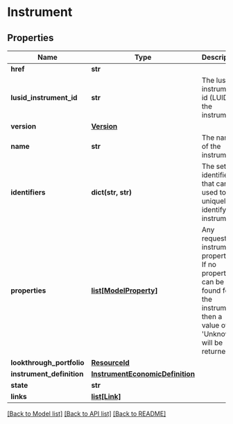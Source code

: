 # Instrument

## Properties
Name | Type | Description | Notes
------------ | ------------- | ------------- | -------------
**href** | **str** |  | [optional] 
**lusid_instrument_id** | **str** | The lusid instrument id (LUID) of the instrument | [optional] 
**version** | [**Version**](Version.md) |  | [optional] 
**name** | **str** | The name of the instrument | [optional] 
**identifiers** | **dict(str, str)** | The set of identifiers that can be used to uniquely identify the instrument | [optional] 
**properties** | [**list[ModelProperty]**](ModelProperty.md) | Any requested instrument properties. If no property can be found for the instrument, then  a value of &#39;Unknown&#39; will be returned | [optional] 
**lookthrough_portfolio** | [**ResourceId**](ResourceId.md) |  | [optional] 
**instrument_definition** | [**InstrumentEconomicDefinition**](InstrumentEconomicDefinition.md) |  | [optional] 
**state** | **str** |  | [optional] 
**links** | [**list[Link]**](Link.md) |  | [optional] 

[[Back to Model list]](../README.md#documentation-for-models) [[Back to API list]](../README.md#documentation-for-api-endpoints) [[Back to README]](../README.md)


